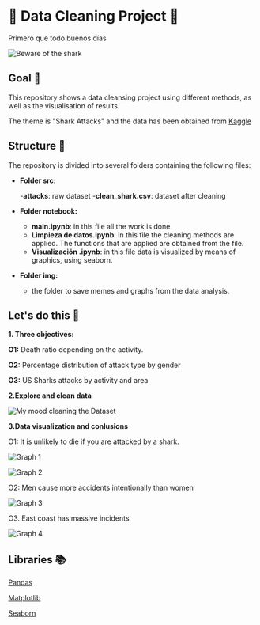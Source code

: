 

# 🦈 Data Cleaning Project 🦈

Primero que todo buenos días

![Beware of the shark](https://github.com/charlieciordia/01-w2-pandas-Carlos-Ciordia/blob/main/img/shark.gif)


## Goal 🚀

This repository shows a data cleansing project using different methods, as well as the visualisation of results. 

The theme is "Shark Attacks" and the data has been obtained from [Kaggle](https://www.kaggle.com/teajay/global-shark-attacks)


## Structure 📂

The repository is divided into several folders containing the following files:

- **Folder src:**

   -**attacks**: raw dataset
   -**clean_shark.csv**: dataset after cleaning

- **Folder notebook:**

   - **main.ipynb**: in this file all the work is done.
   - **Limpieza de datos.ipynb**: in this file the cleaning methods are applied. The functions that are applied are obtained from the file.
   - **Visualización .ipynb**: in this file data is visualized by means of graphics, using seaborn. 

- **Folder img:**
   - the folder to save memes and graphs from the data analysis.


## Let's do this 🎣

**1. Three objectives:**

**O1:** Death ratio depending on the activity.

**O2:** Percentage distribution of attack type by gender

**O3:** US Sharks attacks by activity and area


**2.Explore and clean data**

![My mood cleaning the Dataset](https://github.com/charlieciordia/01-w2-pandas-Carlos-Ciordia/blob/main/img/batman.gif)


**3.Data visualization and conlusions**

 O1:  It is unlikely to die if you are attacked by a shark.

![Graph 1](https://github.com/charlieciordia/01-w2-pandas-Carlos-Ciordia/blob/main/img/graph1.png)

![Graph 2](https://github.com/charlieciordia/01-w2-pandas-Carlos-Ciordia/blob/main/img/graph2.png)

 O2:  Men cause more accidents intentionally than women
 
![Graph 3](https://github.com/charlieciordia/01-w2-pandas-Carlos-Ciordia/blob/main/img/graph3.png)

 O3. East coast has massive incidents

![Graph 4](https://github.com/charlieciordia/01-w2-pandas-Carlos-Ciordia/blob/main/img/graph4.png)


## Libraries 📚
 
[Pandas](https://pandas.pydata.org/docs/)

[Matplotlib](https://matplotlib.org/)

[Seaborn](https://seaborn.pydata.org/)

